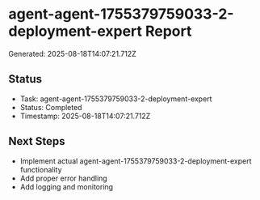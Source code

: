 # agent-agent-1755379759033-2-deployment-expert Report

Generated: 2025-08-18T14:07:21.712Z

## Status
- Task: agent-agent-1755379759033-2-deployment-expert
- Status: Completed
- Timestamp: 2025-08-18T14:07:21.712Z

## Next Steps
- Implement actual agent-agent-1755379759033-2-deployment-expert functionality
- Add proper error handling
- Add logging and monitoring
